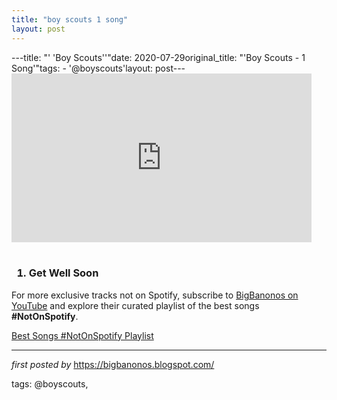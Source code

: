 ```yaml
---
title: "boy scouts 1 song"
layout: post
---
```

---title: "' 'Boy Scouts''"date: 2020-07-29original_title: "'Boy Scouts - 1 Song'"tags:  - '@boyscouts'layout: post---<iframe allowfullscreen="" frameborder="0" height="270" src="https://www.youtube.com/embed/rCeKYDkTTRM" width="480"></iframe><br /><br /><h3><ol><li>Get Well Soon</li></ol></h3><!--Subscribe and Playlist Links--><div>    <p>For more exclusive tracks not on Spotify, subscribe to <a href="https://www.youtube.com/@BigBanonos" target="_blank">BigBanonos on YouTube</a> and explore their curated playlist of the best songs <strong>#NotOnSpotify</strong>.</p>    <p><a href="https://www.youtube.com/playlist?list=PLtuNtuTatqI0kFahUCbtbfenC_ET5O_tr" target="_blank">Best Songs #NotOnSpotify Playlist<br /></a></p></div><hr /><p><em>first posted by</em> <a href="https://bigbanonos.blogspot.com/" rel="noopener" target="_new">https://bigbanonos.blogspot.com/</a></p><p>tags: @boyscouts,</p>